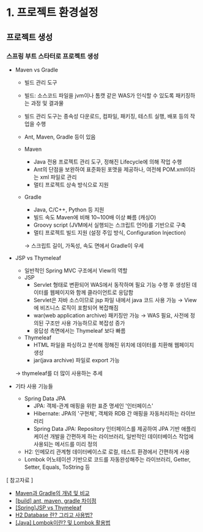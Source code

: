# 1. 프로젝트 환경설정

## 프로젝트 생성
### 스프링 부트 스타터로 프로젝트 생성
* Maven vs Gradle
  * 빌드 관리 도구
  * 빌드: 소스코드 파일을 jvm이나 톰캣 같은 WAS가 인식할 수 있도록 패키징하는 과정 및 결과물
  * 빌드 관리 도구는 종속성 다운로드, 컴파일, 패키징, 테스트 실행, 배포 등의 작업을 수행
  * Ant, Maven, Gradle 등이 있음

  * Maven
    * Java 전용 프로젝트 관리 도구, 정해진 Lifecycle에 의해 작업 수행
    * Ant의 단점을 보완하여 표준화된 포맷을 제공하나, 여전헤 POM.xml이라는 xml 파일로 관리
    * 멀티 프로젝트 상속 방식으로 지원
  * Gradle
    * Java, C/C++, Python 등 지원
    * 빌드 속도 Maven에 비해 10~100배 이상 빠름 (캐싱O)
    * Groovy script (JVM에서 실행되는 스크립트 언어)를 기반으로 구축
    * 멀티 프로젝트 빌드 지원 (설정 주입 방식, Configuration Injection)
  
    → 스크립트 길이, 가독성, 속도 면에서 Gradle이 우세

* JSP vs Thymeleaf
  * 일반적인 Spring MVC 구조에서 View의 역할
  * JSP
    * Servlet 형태로 변환되어 WAS에서 동작하며 필요 기능 수행 후 생성된 데이터를 웹페이지와 함께 클라이언트로 응답함
    * Servlet은 자바 소스이므로 jsp 파일 내에서 java 코드 사용 가능 → View에 비즈니스 로직이 포함되어 복잡해짐
    * war(web application archive) 패키징만 가능 → WAS 필요, 사전에 정의된 구조만 사용 가능하므로 복잡성 증가
    * 응답성 측면에서는 Thymeleaf 보다 빠름
  * Thymeleaf
    * HTML 파일을 파싱하고 분석해 정해진 위치에 데이터를 치환해 웹페이지 생성
    * jar(java archive) 파일로 export 가능

  → thymeleaf를 더 많이 사용하는 추세

* 기타 사용 기능들
  * Spring Data JPA
    * JPA: 객체-관계 매핑을 위한 표준 명세인 '인터페이스'
    * Hibernate: JPA의 '구현체', 객체와 RDB 간 매핑을 자동처리하는 라이브러리
    * Spring Data JPA: Repository 인터페이스를 제공하여 JPA 기반 애플리케이션 개발을 간편하게 하는 라이브러리, 일반적인 데이터베이스 작업에 사용되는 메서드를 미리 정의
  * H2: 인메모리 관계형 데이터베이스로 로컬, 테스트 환경에서 간편하게 사용
  * Lombok 어노테이션 기반으로 코드를 자동완성해주는 라이브러리, Getter, Setter, Equals, ToString 등

[ 참고자료 ]
* [Maven과 Gradle의 개념 및 비교](https://velog.io/@leesomyoung/Maven%EA%B3%BC-Gradle%EC%9D%98-%EC%B0%A8%EC%9D%B4-%EB%B0%8F-%EB%B9%84%EA%B5%90)
* [[build] ant, maven, gradle 차이점](https://blog.naver.com/rorean/222236619759)
* [[Spring]JSP vs Thymeleaf](https://velog.io/@posasac/SpringJSP-vs-Thymeleaf)
* [H2 Database 란? 그리고 사용법?](https://yjkim-dev.tistory.com/3)
* [[Java] Lombok이란? 및 Lombok 활용법](https://mangkyu.tistory.com/78)